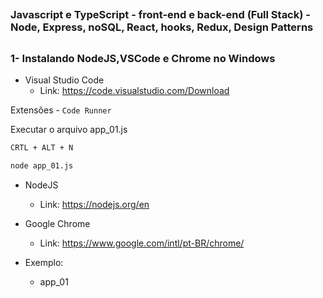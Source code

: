 ##
### Javascript e TypeScript - front-end e back-end (Full Stack) - Node, Express, noSQL, React, hooks, Redux, Design Patterns
##

### 1- Instalando NodeJS,VSCode e Chrome no Windows

- Visual Studio Code
  - Link: https://code.visualstudio.com/Download

Extensões
    - `Code Runner`

Executar o arquivo app_01.js

```txt
CRTL + ALT + N

node app_01.js
```

- NodeJS
  - Link: https://nodejs.org/en

- Google Chrome
    - Link: https://www.google.com/intl/pt-BR/chrome/


- Exemplo:
  - app_01